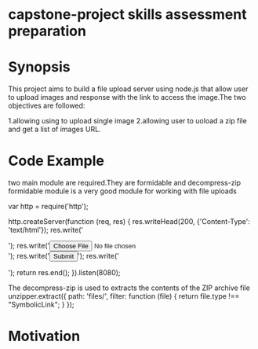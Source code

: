 # capstone-project skills assessment preparation
# Synopsis

This project aims to build a file upload server using node.js that allow user to upload images and response with the link to access the image.The two objectives are followed:

1.allowing using to upload single image 
2.allowing user to uoload a zip file and get a list of images URL.

# Code Example
two main module are required.They are formidable and decompress-zip
formidable module is a very good module for working with file uploads

var http = require('http');

http.createServer(function (req, res) {
  res.writeHead(200, {'Content-Type': 'text/html'});
  res.write('<form action="fileupload" method="post" enctype="multipart/form-data">');
  res.write('<input type="file" name="filetoupload"><br>');
  res.write('<input type="submit">');
  res.write('</form>');
  return res.end();
}).listen(8080);

The decompress-zip is used to extracts the contents of the ZIP archive file
unzipper.extract({
      	    path: 'files/',
      	    filter: function (file) {
      	        return file.type !== "SymbolicLink";
      	    }
      	});
        
 # Motivation
